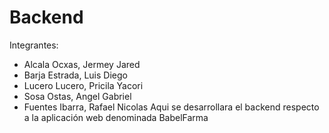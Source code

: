 # Backend
Integrantes:
  - Alcala Ocxas, Jermey Jared
  - Barja Estrada, Luis Diego
  - Lucero Lucero, Pricila Yacori
  - Sosa Ostas, Angel Gabriel
  - Fuentes Ibarra, Rafael Nicolas
Aqui se desarrollara el backend respecto a la aplicación web denominada BabelFarma
